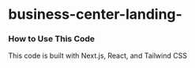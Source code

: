 # business-center-landing-
### How to Use This Code

 This code is built with Next.js, React, and Tailwind CSS